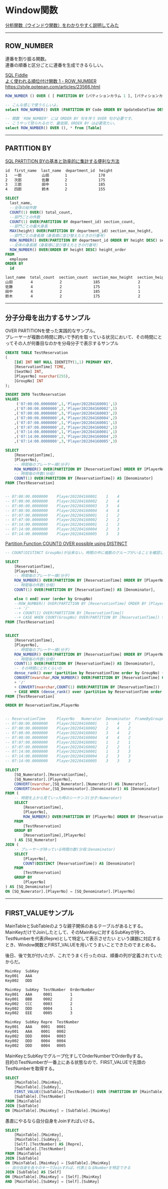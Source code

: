 # Window関数

[分析関数（ウインドウ関数）をわかりやすく説明してみた](https://qiita.com/tlokweng/items/fc13dc30cc1aa28231c5)  

---

## ROW_NUMBER

連番を割り振る関数。  
連番の順番と区分ごとに連番を生成できるらしい。  

[SQL Fiddle](http://sqlfiddle.com/#!18/7374f/71)  
[よく使われる順位付け関数 1 - ROW_NUMBER](https://sql55.com/t-sql/sql-server-built-in-ranking-function-1.php)  
<https://style.potepan.com/articles/23566.html>  

``` SQL : 基本
ROW_NUMBER () OVER ( [ PARTITION BY [パティションカラム 1 ], [パティションカラム 2], ... ] ORDER BY [ソートカラム 1], [ソートカラム 2], ...  )
```

``` SQL
-- こんな感じで使うらしいよ。
select ROW_NUMBER() OVER (PARTITION BY Code ORDER BY UpdateDateTime DESC), * from [Table]

-- 関数 'ROW_NUMBER' には ORDER BY 句を伴う OVER 句が必要です。
-- こうやって怒られるので、最低限、ORDER BY は必要見たい。
select ROW_NUMBER() OVER (), * from [Table]
```

---

## PARTITION BY

[SQL PARTITION BYの基本と効率的に集計する便利な方法](https://zukucode.com/2017/08/sql-over-partition-by.html)  

``` txt : employee（社員）
id  first_name  last_name  department_id  height
1   一郎         山田       1              170
2   次郎         佐藤       2              175
3   三郎         田中       1              185
4   四郎         鈴木       2              155
```

``` sql
SELECT
  last_name,
  --全体の総件数
  COUNT(1) OVER() total_count,
  --部門ごとの件数
  COUNT(1) OVER(PARTITION BY department_id) section_count,
  --部門ごとの最大身長
  MAX(height) OVER(PARTITION BY department_id) section_max_height,
  --部門ごとの身長順（身長順に並び替えたときの行番号）
  ROW_NUMBER() OVER(PARTITION BY department_id ORDER BY height DESC) section_height_order,
  --全体の身長順（身長順に並び替えたときの行番号）
  ROW_NUMBER() OVER(ORDER BY height DESC) height_order
FROM
  employee
ORDER BY
  id
```

``` txt : 取得結果
last_name  total_count  section_count  section_max_height  section_height_order  height_order
山田        4            2              185                 2                     3
佐藤        4            2              175                 1                     2
田中        4            2              185                 1                     1
鈴木        4            2              175                 2                     4
```

---

## 分子分母を出力するサンプル

OVER PARTITIONを使った実践的なサンプル。  
プレーヤーが複数の時間に跨いで予約を取っている状況において、その時間にとってその人が何番目なのかを分母分子で表示するサンプル  

``` sql : データ準備
CREATE TABLE TestReservation
(
    [Id] INT NOT NULL IDENTITY(1,1) PRIMARY KEY,  
    [ReservationTime] TIME,  
    [SeatNo] INT,
    [PlayerNo] nvarchar(255),
    [GroupNo] INT
);

INSERT INTO TestReservation
VALUES
     ('07:00:00.0000000',1,'Player202204160001',1)
    ,('07:00:00.0000000',2,'Player202204160002',1)
    ,('07:00:00.0000000',3,'Player202204160003',2)
    ,('07:00:00.0000000',4,'Player202204160004',2)
    ,('07:07:00.0000000',1,'Player202204160001',1)
    ,('07:07:00.0000000',2,'Player202204160002',1)
    ,('07:14:00.0000000',1,'Player202204160001',1)
    ,('07:14:00.0000000',2,'Player202204160004',2)
    ,('07:14:00.0000000',3,'Player202204160005',3)
```

``` sql
SELECT
    [ReservationTime],
    [PlayerNo],
    -- 時間毎のプレーヤー順(分子)
    ROW_NUMBER() OVER(PARTITION BY [ReservationTime] ORDER BY [PlayerNo]) AS [Numerator],
    -- 時間毎の件数(分母)
    COUNT(1) OVER(PARTITION BY [ReservationTime]) AS [Denominator]
FROM [TestReservation]


-- 07:00:00.0000000    Player202204160001    1    4
-- 07:00:00.0000000    Player202204160002    2    4
-- 07:00:00.0000000    Player202204160003    3    4
-- 07:00:00.0000000    Player202204160004    4    4
-- 07:07:00.0000000    Player202204160001    1    2
-- 07:07:00.0000000    Player202204160002    2    2
-- 07:14:00.0000000    Player202204160001    1    3
-- 07:14:00.0000000    Player202204160004    2    3
-- 07:14:00.0000000    Player202204160005    3    3
```

[Partition Function COUNT() OVER possible using DISTINCT](https://stackoverflow.com/questions/11202878/partition-function-count-over-possible-using-distinct)  

``` sql
-- COUNT(DISTINCT GroupNo)が出来ない。時間の中に複数のグループがいることを確認したいだけなのに。

SELECT
    [ReservationTime],
    [PlayerNo],
    -- 時間毎のプレーヤー順(分子)
    ROW_NUMBER() OVER(PARTITION BY [ReservationTime] ORDER BY [PlayerNo]) AS [Numerator],
    -- 時間毎の件数(分母)
    COUNT(1) OVER(PARTITION BY [ReservationTime]) AS [Denominator],

    else 0 end) over (order by GroupNo)
    --ROW_NUMBER() OVER(PARTITION BY [ReservationTime] ORDER BY [PlayerNo])
    --+ '/' 
    --+ COUNT(1) OVER(PARTITION BY [ReservationTime])
    --+ CASE WHEN COUNT(GroupNo) OVER(PARTITION BY [ReservationTime]) > 1 THEN '+' ELSE '' END  AS [FrameCount]
FROM [TestReservation]


SELECT
    [ReservationTime],
    [PlayerNo],
    -- 時間毎のプレーヤー順(分子)
    ROW_NUMBER() OVER(PARTITION BY [ReservationTime] ORDER BY [PlayerNo]) AS [Numerator],
    -- 時間毎の件数(分母)
    COUNT(1) OVER(PARTITION BY [ReservationTime]) AS [Denominator],
    -- その時間にどれくらいの
    dense_rank() over (partition by ReservationTime order by GroupNo) + dense_rank() over (partition by ReservationTime order by GroupNo desc) - 1,
    CONVERT(nvarchar,ROW_NUMBER() OVER(PARTITION BY [ReservationTime] ORDER BY [PlayerNo]))
    + '/' 
    + CONVERT(nvarchar,COUNT(1) OVER(PARTITION BY [ReservationTime]))
    + CASE WHEN (dense_rank() over (partition by ReservationTime order by GroupNo) + dense_rank() over (partition by ReservationTime order by GroupNo desc) - 1) > 1 THEN '+' ELSE '' END  AS [FrameCount]
FROM [TestReservation]

ORDER BY ReservationTime,PlayerNo


-- ReservationTime     PlayerNo   Numerator  Denominator  FrameByGroupCount    FrameCount
-- 07:00:00.0000000    Player202204160001    1    4    2                         1/4+
-- 07:00:00.0000000    Player202204160002    2    4    2                         2/4+
-- 07:00:00.0000000    Player202204160003    3    4    2                         3/4+
-- 07:00:00.0000000    Player202204160004    4    4    2                         4/4+
-- 07:07:00.0000000    Player202204160001    1    2    1                         1/2
-- 07:07:00.0000000    Player202204160002    2    2    1                         2/2
-- 07:14:00.0000000    Player202204160001    1    3    3                         1/3+
-- 07:14:00.0000000    Player202204160004    2    3    3                         2/3+
-- 07:14:00.0000000    Player202204160005    3    3    3                         3/3+
```

``` sql : 超愚直にやるならこう
SELECT
    [SQ_Numerator].[ReservationTime],
    [SQ_Numerator].[PlayerNo],
    CONVERT(nvarchar,[SQ_Numerator].[Numerator]) AS [Numerator],
    CONVERT(nvarchar,[SQ_Denominator].[Denominator]) AS [Denominator]
FROM (
    -- 時間を上から見ていった時のシーケンス(分子:Numerator)
    SELECT
        [ReservationTime],
        [PlayerNo],
        ROW_NUMBER() OVER(PARTITION BY [PlayerNo] ORDER BY [ReservationTime]) AS Numerator
    FROM 
        [TestReservation]
    GROUP BY
        [ReservationTime],[PlayerNo]
    ) AS [SQ_Numerator]
JOIN (
    -- プレーヤーが持っている時間の数(分母:Denominator)
    SELECT
        [PlayerNo],
        COUNT(DISTINCT [ReservationTime]) AS [Denominator]
    FROM 
        [TestReservation]
    GROUP BY 
        [PlayerNo]
) AS [SQ_Denominator]
ON [SQ_Numerator].[PlayerNo] = [SQ_Denominator].[PlayerNo]
```

---

## FIRST_VALUEサンプル

MainTableとSubTableのような親子関係のあるテーブルがあるとする。  
MainKeyだけでJoinしたとして、そのMainKeyに対するSubKeyが持つ、TestNumberを代表(Repre)として特定して表示させたい という課題に対応するとき、Window関数とFIRST_VALUEを用いてうまいことできたのでまとめる。

後日、後で気が付いたが、これでうまく行ったのは、順番の列が定義されていたからだ。  

``` txt : MainTable
MainKey  SubKey
Key001   AAA
Key002   DDD
```

``` txt : SubTable
MainKey  SubKey  TestNumber  OrderNumber
Key001   AAA     0001        1
Key001   BBB     0002        2
Key002   CCC     0003        2
Key002   DDD     0004        1
Key002   EEE     0005        3
```

``` txt : 表示させたい結果
MainKey  SubKey Repre  TestNumber
Key001   AAA    0001   0001
Key001   AAA    0001   0002
Key002   DDD    0004   0003
Key002   DDD    0004   0004
Key002   DDD    0004   0005
```

MainKeyとSubKeyでグループ化すしてOrderNumberでOrderByする。  
目的のTestNumberが一番上にある状態なので、FIRST_VALUEで先頭のTestNumberを取得する。  

``` sql
SELECT
    [MainTable].[MainKey],
    [MainTable].[SubKey],
    FIRST_VALUE([SubTable].[TestNumber]) OVER (PARTITION BY [MainTable].[MainKey],[MainTable].[SubKey] ORDER BY [SubTable].[OrderNumber]) AS [Repre],
    [SubTable].[TestNumber]
FROM [MainTable]
JOIN [SubTable]
ON [MainTable].[MainKey] = [SubTable].[MainKey]
```

愚直にやるなら自分自身をJoinすればいける。  

``` sql
SELECT
    [MainTable].[MainKey],
    [MainTable].[SubKey],
    [Self].[TestNumber] AS [Repre],
    [SubTable].[TestNumber]
FROM [MainTable] 
JOIN [SubTable]
ON [MainTable].[MainKey] = [SubTable].[MainKey]
-- 自分自身を各々のキーでJoinすれば、代表となるNumberを特定できる
JOIN [SubTable] AS [Self]
ON [MainTable].[MainKey] = [Self].[MainKey]
AND [MainTable].[SubKey] = [Self].[SubKey]
```
